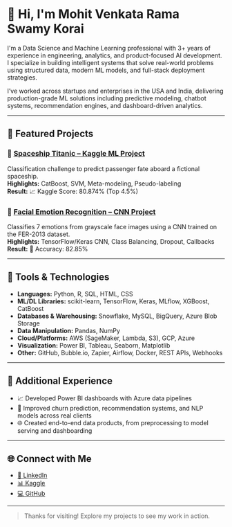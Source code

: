 # 👋 Hi, I'm Mohit Venkata Rama Swamy Korai

I'm a Data Science and Machine Learning professional with 3+ years of experience in engineering, analytics, and product-focused AI development. I specialize in building intelligent systems that solve real-world problems using structured data, modern ML models, and full-stack deployment strategies.

I’ve worked across startups and enterprises in the USA and India, delivering production-grade ML solutions including predictive modeling, chatbot systems, recommendation engines, and dashboard-driven analytics.

---

## 🚀 Featured Projects

### 🔹 [Spaceship Titanic – Kaggle ML Project](https://github.com/mohitkorai/spaceship-titanic-kaggle)  
Classification challenge to predict passenger fate aboard a fictional spaceship.  
**Highlights:** CatBoost, SVM, Meta-modeling, Pseudo-labeling  
**Result:** 📈 Kaggle Score: 80.874% (Top 4.5%)

### 🔹 [Facial Emotion Recognition – CNN Project](https://github.com/mohitkorai/facial-emotion-recognition-cnn)  
Classifies 7 emotions from grayscale face images using a CNN trained on the FER-2013 dataset.  
**Highlights:** TensorFlow/Keras CNN, Class Balancing, Dropout, Callbacks  
**Result:** 🎯 Accuracy: 82.85%

---

## 🧰 Tools & Technologies

- **Languages:** Python, R, SQL, HTML, CSS  
- **ML/DL Libraries:** scikit-learn, TensorFlow, Keras, MLflow, XGBoost, CatBoost  
- **Databases & Warehousing:** Snowflake, MySQL, BigQuery, Azure Blob Storage  
- **Data Manipulation:** Pandas, NumPy  
- **Cloud/Platforms:** AWS (SageMaker, Lambda, S3), GCP, Azure  
- **Visualization:** Power BI, Tableau, Seaborn, Matplotlib  
- **Other:** GitHub, Bubble.io, Zapier, Airflow, Docker, REST APIs, Webhooks

---

## 📁 Additional Experience
 
- 📈 Developed Power BI dashboards with Azure data pipelines  
- 🧪 Improved churn prediction, recommendation systems, and NLP models across real clients  
- 🌐 Created end-to-end data products, from preprocessing to model serving and dashboarding

---

## 🌐 Connect with Me

- [📍 LinkedIn](https://www.linkedin.com/in/venkatasw/)
- [📊 Kaggle](https://www.kaggle.com/mohitkorai)
- [💻 GitHub](https://github.com/mohitkorai)

---

> Thanks for visiting! Explore my projects to see my work in action.
